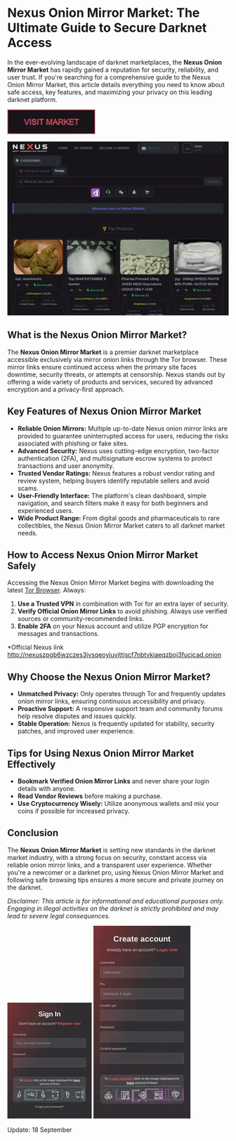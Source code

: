 # Nexus Onion Mirror Market: The Ultimate Guide to Secure Darknet Access

In the ever-evolving landscape of darknet marketplaces, the **Nexus Onion Mirror Market** has rapidly gained a reputation for security, reliability, and user trust. If you're searching for a comprehensive guide to the Nexus Onion Mirror Market, this article details everything you need to know about safe access, key features, and maximizing your privacy on this leading darknet platform.

[<img src="/screenshots/details.webp" width="200">](http://nexuszpgb6wzczes3jvsqeoyiuvjttjscf7nbtvkiaeqzboj3fucjcad.onion)

<a href="http://nexuszpgb6wzczes3jvsqeoyiuvjttjscf7nbtvkiaeqzboj3fucjcad.onion"><img src="/screenshots/color.webp" alt="image" style="max-width: 100%;"></a>


## What is the Nexus Onion Mirror Market?

The **Nexus Onion Mirror Market** is a premier darknet marketplace accessible exclusively via mirror onion links through the Tor browser. These mirror links ensure continued access when the primary site faces downtime, security threats, or attempts at censorship. Nexus stands out by offering a wide variety of products and services, secured by advanced encryption and a privacy-first approach.

## Key Features of Nexus Onion Mirror Market

- **Reliable Onion Mirrors:** Multiple up-to-date Nexus onion mirror links are provided to guarantee uninterrupted access for users, reducing the risks associated with phishing or fake sites.
- **Advanced Security:** Nexus uses cutting-edge encryption, two-factor authentication (2FA), and multisignature escrow systems to protect transactions and user anonymity.
- **Trusted Vendor Ratings:** Nexus features a robust vendor rating and review system, helping buyers identify reputable sellers and avoid scams.
- **User-Friendly Interface:** The platform's clean dashboard, simple navigation, and search filters make it easy for both beginners and experienced users.
- **Wide Product Range:** From digital goods and pharmaceuticals to rare collectibles, the Nexus Onion Mirror Market caters to all darknet market needs.

## How to Access Nexus Onion Mirror Market Safely

Accessing the Nexus Onion Mirror Market begins with downloading the latest [Tor Browser](https://www.torproject.org/). Always:

1. **Use a Trusted VPN** in combination with Tor for an extra layer of security.
2. **Verify Official Onion Mirror Links** to avoid phishing. Always use verified sources or community-recommended links.
3. **Enable 2FA** on your Nexus account and utilize PGP encryption for messages and transactions.

*Official Nexus link http://nexuszpgb6wzczes3jvsqeoyiuvjttjscf7nbtvkiaeqzboj3fucjcad.onion

## Why Choose the Nexus Onion Mirror Market?

- **Unmatched Privacy:** Only operates through Tor and frequently updates onion mirror links, ensuring continuous accessibility and privacy.
- **Proactive Support:** A responsive support team and community forums help resolve disputes and issues quickly.
- **Stable Operation:** Nexus is frequently updated for stability, security patches, and improved user experience.

## Tips for Using Nexus Onion Mirror Market Effectively

- **Bookmark Verified Onion Mirror Links** and never share your login details with anyone.
- **Read Vendor Reviews** before making a purchase.
- **Use Cryptocurrency Wisely:** Utilize anonymous wallets and mix your coins if possible for increased privacy.

## Conclusion

The **Nexus Onion Mirror Market** is setting new standards in the darknet market industry, with a strong focus on security, constant access via reliable onion mirror links, and a transparent user experience. Whether you're a newcomer or a darknet pro, using Nexus Onion Mirror Market and following safe browsing tips ensures a more secure and private journey on the darknet.

*Disclaimer: This article is for informational and educational purposes only. Engaging in illegal activities on the darknet is strictly prohibited and may lead to severe legal consequences.*

<a href="http://nexuszpgb6wzczes3jvsqeoyiuvjttjscf7nbtvkiaeqzboj3fucjcad.onion"><img src="/screenshots/current.webp" style="max-width: 100%;"></a>
<a href="http://nexuszpgb6wzczes3jvsqeoyiuvjttjscf7nbtvkiaeqzboj3fucjcad.onion"><img src="/screenshots/sharp.webp" style="max-width: 100%;"></a>



Update:  18 September